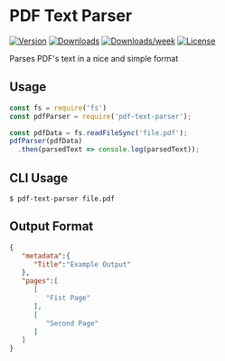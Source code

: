 PDF Text Parser
===============

[![Version](https://img.shields.io/npm/v/pdf-text-parser.svg)](https://npmjs.org/package/pdf-text-parser)
[![Downloads](https://img.shields.io/npm/dt/pdf-text-parser.svg)](https://npmjs.org/package/pdf-text-parser)
[![Downloads/week](https://img.shields.io/npm/dw/pdf-text-parser.svg)](https://npmjs.org/package/pdf-text-parser)
[![License](https://img.shields.io/npm/l/pdf-text-parser.svg)](https://github.com/GonzaloRizzo/pdf-text-parser/blob/master/package.json)


Parses PDF's text in a nice and simple format

## Usage

```javascript
const fs = require('fs')
const pdfParser = require('pdf-text-parser');

const pdfData = fs.readFileSync('file.pdf');
pdfParser(pdfData)
  .then(parsedText => console.log(parsedText));
```

## CLI Usage
```sh-session
$ pdf-text-parser file.pdf
```

## Output Format
```json
{
   "metadata":{
      "Title":"Example Output"
   },
   "pages":[
      [
         "Fist Page"
      ],
      [
         "Second Page"
      ]
   ]
}
```